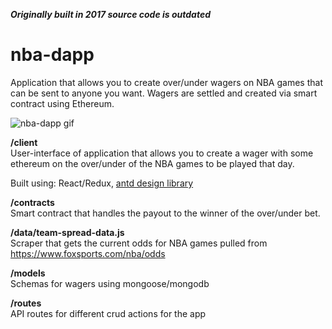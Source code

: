 ***Originally built in 2017 source code is outdated***

# nba-dapp
Application that allows you to create over/under wagers on NBA games that can be sent to anyone you want. Wagers are settled and created via smart contract using Ethereum.

![nba-dapp gif](https://media.giphy.com/media/RpFK8hHLvIF42wKZpq/giphy.gif)

<strong>/client</strong>
<br />
User-interface of application that allows you to create a wager with some ethereum on the over/under of the NBA games to be played that day.

Built using: React/Redux, [antd design library](https://ant.design/) 


<strong>/contracts</strong>
<br />
Smart contract that handles the payout to the winner of the over/under bet. 

<strong>/data/team-spread-data.js</strong>
<br />
Scraper that gets the current odds for NBA games pulled from https://www.foxsports.com/nba/odds

<strong>/models</strong>
<br />
Schemas for wagers using mongoose/mongodb

<strong>/routes</strong>
<br />
API routes for different crud actions for the app
